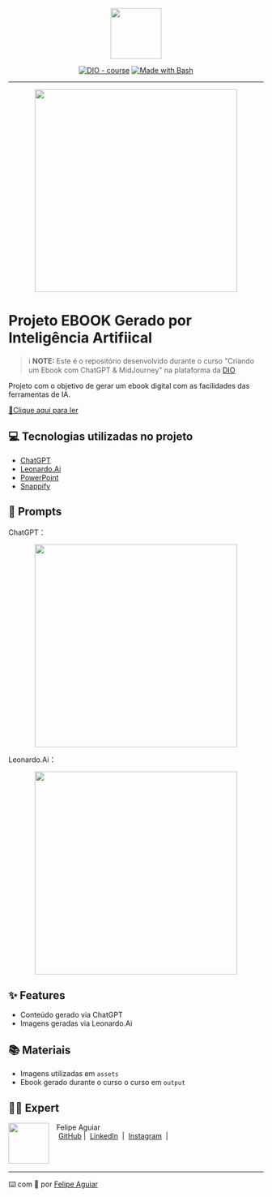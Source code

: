 <p align="center">
    <img width="100" src=".github/assets/banner.png">
</p>


<p align="center">
<a href="https://dio.me/"><img src="https://img.shields.io/badge/DIO-Course-28DA77?logo=youtube" alt="DIO - course"></a>
<a href="https://www.gnu.org/software/bash/" title="Go to Bash homepage"><img src="https://img.shields.io/badge/Prompt-Project-blue?logo=gnu-bash&amp;logoColor=white" alt="Made with Bash"></a></p>

-------


<p align="center">
<img 
    src=""
    width="400"  
/>
</p>

# Projeto EBOOK Gerado por Inteligência Artifiical

 > ℹ️ **NOTE:** Este é o repositório desenvolvido durante o curso "Criando um Ebook com ChatGPT & MidJourney" na plataforma da [DIO](https://dio.me)

Projeto com o objetivo de gerar um ebook digital com as facilidades das ferramentas de IA.

<a href="" title="View PDF now"> 📕Clique aqui para ler</a>

## 💻 Tecnologias utilizadas no projeto

- [ChatGPT](https://chat.openai.com/) 
- [Leonardo.Ai](https://app.leonardo.ai/image-generation)
- [PowerPoint](https://www.microsoft.com/en/microsoft-365/powerpoint)  
- [Snappify](https://snappify.com/editor)

## 🧠 Prompts

ChatGPT：

<p align="center">
<img 
    src=""
    width="400"  
/>
</p>


Leonardo.Ai：

<p align="center">
<img 
    src=""
    width="400"  
/>
</p>

## ✨ Features

- Conteúdo gerado via ChatGPT
- Imagens geradas via Leonardo.Ai

## 📚 Materiais

- Imagens utilizadas em `assets`
- Ebook gerado durante o curso o curso em `output`

## 👨‍💻 Expert

<p>
    <img 
      align=left 
      margin=10 
      width=80 
      src="https://avatars.githubusercontent.com/u/37452836?v=4"
    />
    <p>&nbsp&nbsp&nbspFelipe Aguiar<br>
    &nbsp&nbsp&nbsp
    <a href="https://github.com/felipeAguiarCode">
    GitHub</a>&nbsp;|&nbsp;
    <a href="www.linkedin.com/in/
felipe-exe">LinkedIn</a>
&nbsp;|&nbsp;
    <a href="https://www.instagram.com/felipeaguiar.exe/">
    Instagram</a>
&nbsp;|&nbsp;</p>
</p>
<br/><br/>
<p>

---

⌨️ com 💜 por [Felipe Aguiar](https://github.com/felipeAguiarCode)
